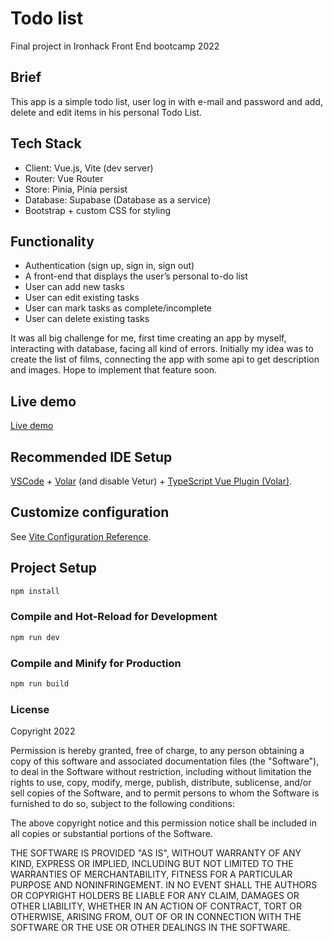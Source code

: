 # Todo list

Final project in Ironhack Front End bootcamp 2022

## Brief

This app is a simple todo list, user log in with e-mail and password and add, delete and edit items in his personal Todo List.

## Tech Stack

- Client: Vue.js, Vite (dev server)
- Router: Vue Router
- Store: Pinia, Pinia persist
- Database: Supabase (Database as a service)
- Bootstrap + custom CSS for styling

## Functionality

- Authentication (sign up, sign in, sign out)
- A front-end that displays the user’s personal to-do list
- User can add new tasks
- User can edit existing tasks
- User can mark tasks as complete/incomplete
- User can delete existing tasks

It was all big challenge for me, first time creating an app by myself, interacting with database, facing all kind of errors. Initially my idea was to create the list of films, connecting the app with some api to get description and images. Hope to implement that feature soon.

## Live demo

[Live demo](https://katia-app.netlify.app/login)

## Recommended IDE Setup

[VSCode](https://code.visualstudio.com/) + [Volar](https://marketplace.visualstudio.com/items?itemName=Vue.volar) (and disable Vetur) + [TypeScript Vue Plugin (Volar)](https://marketplace.visualstudio.com/items?itemName=Vue.vscode-typescript-vue-plugin).

## Customize configuration

See [Vite Configuration Reference](https://vitejs.dev/config/).

## Project Setup

```sh
npm install
```

### Compile and Hot-Reload for Development

```sh
npm run dev
```

### Compile and Minify for Production

```sh
npm run build
```

### License

Copyright 2022

Permission is hereby granted, free of charge, to any person obtaining a copy of this software and associated documentation files (the "Software"), to deal in the Software without restriction, including without limitation the rights to use, copy, modify, merge, publish, distribute, sublicense, and/or sell copies of the Software, and to permit persons to whom the Software is furnished to do so, subject to the following conditions:

The above copyright notice and this permission notice shall be included in all copies or substantial portions of the Software.

THE SOFTWARE IS PROVIDED "AS IS", WITHOUT WARRANTY OF ANY KIND, EXPRESS OR IMPLIED, INCLUDING BUT NOT LIMITED TO THE WARRANTIES OF MERCHANTABILITY, FITNESS FOR A PARTICULAR PURPOSE AND NONINFRINGEMENT. IN NO EVENT SHALL THE AUTHORS OR COPYRIGHT HOLDERS BE LIABLE FOR ANY CLAIM, DAMAGES OR OTHER LIABILITY, WHETHER IN AN ACTION OF CONTRACT, TORT OR OTHERWISE, ARISING FROM, OUT OF OR IN CONNECTION WITH THE SOFTWARE OR THE USE OR OTHER DEALINGS IN THE SOFTWARE.
